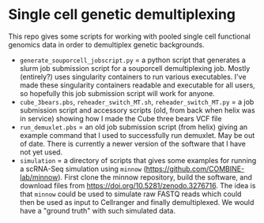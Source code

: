 # Single cell genetic demultiplexing

This repo gives some scripts for working with pooled single cell functional
genomics data in order to demultiplex genetic backgrounds.

 * `generate_souporcell_jobscript.py` = a python script that generates a
    slurm job submission script for a souporcell demultiplexing job.
    Mostly (entirely?) uses singularity containers to run various 
    executables. I've made these singularity containers readable and 
    executable for all users, so hopefully this job submission script 
    will work for anyone.
 * `cube_3bears.pbs`, `reheader_switch_MT.sh`, `reheader_switch_MT.py` = 
    a job submission script and accessory scripts
    (old, from back when helix was in service)
    showing how I made the Cube three bears VCF file
 * `run_demuxlet.pbs` = an old job submission script (from helix) giving
    an example command that I used to successfully run demuxlet. 
    May be out of date. There is 
    currently a newer version of the software that I have not yet used.
 * `simulation` = a directory of scripts that gives some examples for running
    a scRNA-Seq simulation using `minnow` (https://github.com/COMBINE-lab/minnow).
    First clone the minnow repository, build the software, and download files from
    https://doi.org/10.5281/zenodo.3276716. The idea is that `minnow` could be used
    to simulate raw FASTQ reads which could then be used as input to Cellranger and
    finally demultiplexed. We would have a "ground truth" with such simulated
    data.

